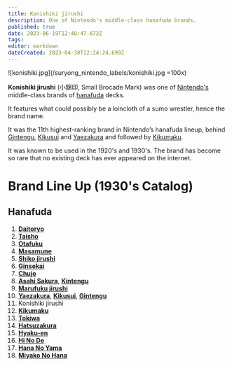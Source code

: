 ```yaml
---
title: Konishiki jirushi
description: One of Nintendo's middle-class hanafuda brands.
published: true
date: 2023-06-19T12:48:47.672Z
tags: 
editor: markdown
dateCreated: 2023-04-30T12:24:24.699Z
---
```


![konishiki.jpg](/suryong_nintendo_labels/konishiki.jpg =100x)
 
**Konishiki jirushi** (小錦印, Small Brocade Mark) was one of [Nintendo's](/en/hanafuda/manufacturers/nintendo) middle-class brands of [hanafuda](/en/hanafuda) decks.

It features what could possibly be a loincloth of a sumo wrestler, hence the brand name.

It was the 11th highest-ranking brand in Nintendo’s hanafuda lineup, behind [Gintengu](/en/hanafuda/manufacturers/nintendo/gintengu), [Kikusui](/en/hanafuda/manufacturers/nintendo/kikusui) and [Yaezakura](/en/hanafuda/manufacturers/nintendo/yaezakura) and followed by [Kikumaku](/en/hanafuda/manufacturers/nintendo/kikumaku).

It was known to be used in the 1920's and 1930's. The brand has become so rare that no existing deck has ever appeared on the internet.

# Brand Line Up (1930's Catalog)
## Hanafuda
1. [**Daitoryo**](/en/hanafuda/manufacturers/nintendo/daitoryo)
2. [**Taisho**](/en/hanafuda/manufacturers/nintendo/taisho)
3. [**Otafuku**](/en/hanafuda/manufacturers/nintendo/otafuku)
4. [**Masamune**](/en/hanafuda/manufacturers/nintendo/masamune)
5. [**Shiko jirushi**](/en/hanafuda/manufacturers/nintendo/shiko)
6. [**Ginsekai**](/en/hanafuda/manufacturers/nintendo/ginsekai)
7. [**Chujo**](/en/hanafuda/manufacturers/nintendo/chujo)
8. [**Asahi Sakura**](/en/hanafuda/manufacturers/nintendo/asahi_sakura), [**Kintengu**](/en/hanafuda/manufacturers/nintendo/kintengu)
9. [**Marufuku jirushi**](/en/hanafuda/manufacturers/nintendo/marufuku_jirushi)
10. [**Yaezakura**](/en/hanafuda/manufacturers/nintendo/yaezakura), [**Kikusui**](/en/hanafuda/manufacturers/nintendo/kikusui), [**Gintengu**](/en/hanafuda/manufacturers/nintendo/gintengu)
11. Konishiki jirushi
12. [**Kikumaku**](/en/hanafuda/manufacturers/nintendo/kikumaku)
13. [**Tokiwa**](/en/hanafuda/manufacturers/nintendo/tokiwa)
14. [**Hatsuzakura**](/en/hanafuda/manufacturers/nintendo/hatsuzakura)
15. [**Hyaku-en**](/en/hanafuda/manufacturers/nintendo/hyaku-en)
16. [**Hi No De**](/en/hanafuda/manufacturers/nintendo/hi_no_de)
17. [**Hana No Yama**](/en/hanafuda/manufacturers/nintendo/hana_no_yama)
18. [**Miyako No Hana**](/en/hanafuda/manufacturers/nintendo/miyako_no_hana)